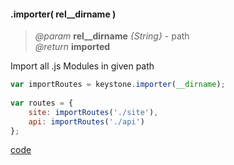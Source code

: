 #### .importer( rel__dirname )
> *@param* **rel__dirname** _{String}_  - path  
> _@return_ **imported** 

Import all .js Modules in given path

```javascript
var importRoutes = keystone.importer(__dirname);
 
var routes = {
    site: importRoutes('./site'),
    api: importRoutes('./api')
};
```
<div class="code-header addGitHubLink" data-file="lib/core/importer.js"> <a href="#" class="loadCode">code</a> </div><pre class=" language-javascript hideCode api"></pre> 
